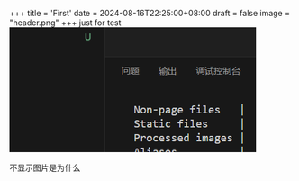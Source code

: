 +++
title = 'First'
date = 2024-08-16T22:25:00+08:00
draft = false
image = "header.png"
+++
just for test
![](image.png)

不显示图片是为什么

